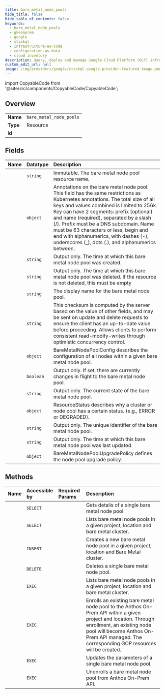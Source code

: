 ```yaml
---
title: bare_metal_node_pools
hide_title: false
hide_table_of_contents: false
keywords:
  - bare_metal_node_pools
  - gkeonprem
  - google    
  - stackql
  - infrastructure-as-code
  - configuration-as-data
  - cloud inventory
description: Query, deploy and manage Google Cloud Platform (GCP) infrastructure and resources using SQL
custom_edit_url: null
image: /img/providers/google/stackql-google-provider-featured-image.png
---
```


import CopyableCode from '@site/src/components/CopyableCode/CopyableCode';




## Overview
<table><tbody>
<tr><td><b>Name</b></td><td><code>bare_metal_node_pools</code></td></tr>
<tr><td><b>Type</b></td><td>Resource</td></tr>
<tr><td><b>Id</b></td><td><CopyableCode code="google.gkeonprem.bare_metal_node_pools" /></td></tr>
</tbody></table>

## Fields
| Name | Datatype | Description |
|:-----|:---------|:------------|
| <CopyableCode code="name" /> | `string` | Immutable. The bare metal node pool resource name. |
| <CopyableCode code="annotations" /> | `object` | Annotations on the bare metal node pool. This field has the same restrictions as Kubernetes annotations. The total size of all keys and values combined is limited to 256k. Key can have 2 segments: prefix (optional) and name (required), separated by a slash (/). Prefix must be a DNS subdomain. Name must be 63 characters or less, begin and end with alphanumerics, with dashes (-), underscores (_), dots (.), and alphanumerics between. |
| <CopyableCode code="createTime" /> | `string` | Output only. The time at which this bare metal node pool was created. |
| <CopyableCode code="deleteTime" /> | `string` | Output only. The time at which this bare metal node pool was deleted. If the resource is not deleted, this must be empty |
| <CopyableCode code="displayName" /> | `string` | The display name for the bare metal node pool. |
| <CopyableCode code="etag" /> | `string` | This checksum is computed by the server based on the value of other fields, and may be sent on update and delete requests to ensure the client has an up-to-date value before proceeding. Allows clients to perform consistent read-modify-writes through optimistic concurrency control. |
| <CopyableCode code="nodePoolConfig" /> | `object` | BareMetalNodePoolConfig describes the configuration of all nodes within a given bare metal node pool. |
| <CopyableCode code="reconciling" /> | `boolean` | Output only. If set, there are currently changes in flight to the bare metal node pool. |
| <CopyableCode code="state" /> | `string` | Output only. The current state of the bare metal node pool. |
| <CopyableCode code="status" /> | `object` | ResourceStatus describes why a cluster or node pool has a certain status. (e.g., ERROR or DEGRADED). |
| <CopyableCode code="uid" /> | `string` | Output only. The unique identifier of the bare metal node pool. |
| <CopyableCode code="updateTime" /> | `string` | Output only. The time at which this bare metal node pool was last updated. |
| <CopyableCode code="upgradePolicy" /> | `object` | BareMetalNodePoolUpgradePolicy defines the node pool upgrade policy. |
## Methods
| Name | Accessible by | Required Params | Description |
|:-----|:--------------|:----------------|:------------|
| <CopyableCode code="projects_locations_bare_metal_clusters_bare_metal_node_pools_get" /> | `SELECT` | <CopyableCode code="bareMetalClustersId, bareMetalNodePoolsId, locationsId, projectsId" /> | Gets details of a single bare metal node pool. |
| <CopyableCode code="projects_locations_bare_metal_clusters_bare_metal_node_pools_list" /> | `SELECT` | <CopyableCode code="bareMetalClustersId, locationsId, projectsId" /> | Lists bare metal node pools in a given project, location and bare metal cluster. |
| <CopyableCode code="projects_locations_bare_metal_clusters_bare_metal_node_pools_create" /> | `INSERT` | <CopyableCode code="bareMetalClustersId, locationsId, projectsId" /> | Creates a new bare metal node pool in a given project, location and Bare Metal cluster. |
| <CopyableCode code="projects_locations_bare_metal_clusters_bare_metal_node_pools_delete" /> | `DELETE` | <CopyableCode code="bareMetalClustersId, bareMetalNodePoolsId, locationsId, projectsId" /> | Deletes a single bare metal node pool. |
| <CopyableCode code="_projects_locations_bare_metal_clusters_bare_metal_node_pools_list" /> | `EXEC` | <CopyableCode code="bareMetalClustersId, locationsId, projectsId" /> | Lists bare metal node pools in a given project, location and bare metal cluster. |
| <CopyableCode code="projects_locations_bare_metal_clusters_bare_metal_node_pools_enroll" /> | `EXEC` | <CopyableCode code="bareMetalClustersId, locationsId, projectsId" /> | Enrolls an existing bare metal node pool to the Anthos On-Prem API within a given project and location. Through enrollment, an existing node pool will become Anthos On-Prem API managed. The corresponding GCP resources will be created. |
| <CopyableCode code="projects_locations_bare_metal_clusters_bare_metal_node_pools_patch" /> | `EXEC` | <CopyableCode code="bareMetalClustersId, bareMetalNodePoolsId, locationsId, projectsId" /> | Updates the parameters of a single bare metal node pool. |
| <CopyableCode code="projects_locations_bare_metal_clusters_bare_metal_node_pools_unenroll" /> | `EXEC` | <CopyableCode code="bareMetalClustersId, bareMetalNodePoolsId, locationsId, projectsId" /> | Unenrolls a bare metal node pool from Anthos On-Prem API. |
